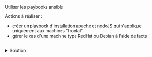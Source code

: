 Utiliser les playbooks ansible

Actions à réaliser :
- créer un playbook d'installation apache et nodeJS qui s'applique uniquement aux machines "frontal"
- gérer le cas d'une machine type RedHat ou Debian à l'aide de facts

<br>

<details>

<summary>Solution</summary>

Créer le playbook front.yml
```plain
touch playbook/front.yml
```{{exec}}

Créer le dossier var
```plain
mkdir -p playbook/vars
```{{exec}}

Créer les fichiers Debian.yml, default.yml et RedHat.yml
```plain
touch playbook/vars/Debian.yml playbook/vars/default.yml playbook/vars/RedHat.yml
```{{exec}}

Utiliser l'éditeur pour gérer la variable frontale de Debian.yml et default.yml
```plain
apache_pck: apache2

```

Utiliser l'éditeur pour gérer la variable frontale de RedHat.yml
```plain
apache_pck: httpd

```

Utiliser l'éditeur pour créer le playbook qui permet de gérer le frontal
```plain
---

# Ce playbook installe apache et nodeJS
- name: Apache et nodeJS
  hosts: frontal
  tasks:
  - name: variables OS
    ansible.builtin.include_vars: "{{ lookup('ansible.builtin.first_found', params) }}"
    vars:
      params:
        files:
          - '{{ansible_os_family}}.yml'
          - default.yml
        paths:
          - 'vars'
  - name: apache
    ansible.builtin.package:
      name: "{{ apache_pck }}"
      state: latest
  - name: EPEL on CentOS
    ansible.builtin.yum:
      name: epel-release
      state: present
    when: ansible_facts['os_family'] == "RedHat"
  - name: nodeJS
    ansible.builtin.package:
      name: "nodejs"
      state: latest

```

Cette commande jouera le playbook
```plain
ansible-playbook playbook/sys.yml
```{{exec}}

Rejouer le playbook pour constater l'idempotence
```
ansible-playbook playbook/sys.yml
```

</details>
